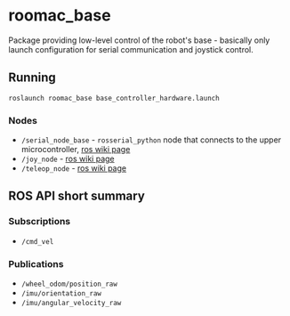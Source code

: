 # roomac_base

Package providing low-level control of the robot's base - basically only launch configuration for serial communication and joystick control.

## Running

```
roslaunch roomac_base base_controller_hardware.launch 
```

### Nodes
 * `/serial_node_base` - `rosserial_python` node that connects to the upper microcontroller, [ros wiki page](http://wiki.ros.org/rosserial_python)
 * `/joy_node` - [ros wiki page](http://wiki.ros.org/joy)
 * `/teleop_node` - [ros wiki page](http://wiki.ros.org/teleop_twist_joy)

## ROS API short summary

### Subscriptions
 * `/cmd_vel`

### Publications
 * `/wheel_odom/position_raw`
 * `/imu/orientation_raw`
 * `/imu/angular_velocity_raw`
